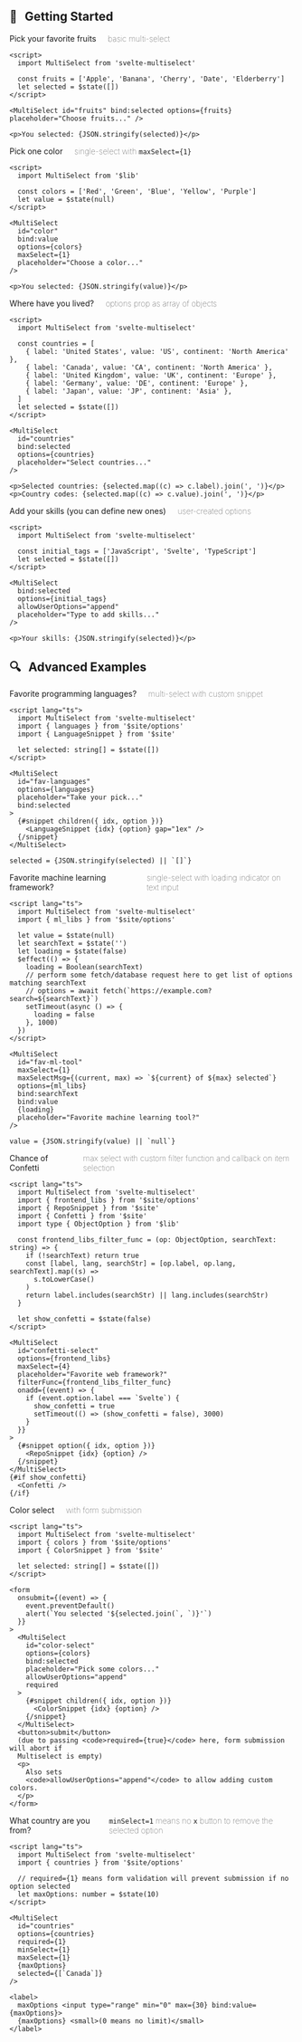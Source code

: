 ## 🚀 &thinsp; Getting Started

<label for="fruits">Pick your favorite fruits <span>basic multi-select</span></label>

```svelte example
<script>
  import MultiSelect from 'svelte-multiselect'

  const fruits = ['Apple', 'Banana', 'Cherry', 'Date', 'Elderberry']
  let selected = $state([])
</script>

<MultiSelect id="fruits" bind:selected options={fruits} placeholder="Choose fruits..." />

<p>You selected: {JSON.stringify(selected)}</p>
```

<label for="color">Pick one color <span>single-select with <code>maxSelect={1}</code></span></label>

```svelte example
<script>
  import MultiSelect from '$lib'

  const colors = ['Red', 'Green', 'Blue', 'Yellow', 'Purple']
  let value = $state(null)
</script>

<MultiSelect
  id="color"
  bind:value
  options={colors}
  maxSelect={1}
  placeholder="Choose a color..."
/>

<p>You selected: {JSON.stringify(value)}</p>
```

<label for="countries">Where have you lived? <span>options prop as array of objects</span></label>

```svelte example
<script>
  import MultiSelect from 'svelte-multiselect'

  const countries = [
    { label: 'United States', value: 'US', continent: 'North America' },
    { label: 'Canada', value: 'CA', continent: 'North America' },
    { label: 'United Kingdom', value: 'UK', continent: 'Europe' },
    { label: 'Germany', value: 'DE', continent: 'Europe' },
    { label: 'Japan', value: 'JP', continent: 'Asia' },
  ]
  let selected = $state([])
</script>

<MultiSelect
  id="countries"
  bind:selected
  options={countries}
  placeholder="Select countries..."
/>

<p>Selected countries: {selected.map((c) => c.label).join(', ')}</p>
<p>Country codes: {selected.map((c) => c.value).join(', ')}</p>
```

<label for="skills">Add your skills (you can define new ones) <span>user-created options</span></label>

```svelte example
<script>
  import MultiSelect from 'svelte-multiselect'

  const initial_tags = ['JavaScript', 'Svelte', 'TypeScript']
  let selected = $state([])
</script>

<MultiSelect
  bind:selected
  options={initial_tags}
  allowUserOptions="append"
  placeholder="Type to add skills..."
/>

<p>Your skills: {JSON.stringify(selected)}</p>
```

## 🔍 &thinsp; Advanced Examples

<label for="fav-languages">Favorite programming languages? <span>multi-select with custom snippet</span></label>

```svelte example collapsible repl="https://svelte.dev/repl/e3b88f59f62b498d943ecf7756ab75d7"
<script lang="ts">
  import MultiSelect from 'svelte-multiselect'
  import { languages } from '$site/options'
  import { LanguageSnippet } from '$site'

  let selected: string[] = $state([])
</script>

<MultiSelect
  id="fav-languages"
  options={languages}
  placeholder="Take your pick..."
  bind:selected
>
  {#snippet children({ idx, option })}
    <LanguageSnippet {idx} {option} gap="1ex" />
  {/snippet}
</MultiSelect>

selected = {JSON.stringify(selected) || `[]`}
```

<label for="fav-ml-tool">Favorite machine learning framework? <span>single-select with loading indicator on text input</span></label>

```svelte example collapsible repl="https://svelte.dev/repl/79e22e1905c94456aa21564b4d5f8759"
<script lang="ts">
  import MultiSelect from 'svelte-multiselect'
  import { ml_libs } from '$site/options'

  let value = $state(null)
  let searchText = $state('')
  let loading = $state(false)
  $effect(() => {
    loading = Boolean(searchText)
    // perform some fetch/database request here to get list of options matching searchText
    // options = await fetch(`https://example.com?search=${searchText}`)
    setTimeout(async () => {
      loading = false
    }, 1000)
  })
</script>

<MultiSelect
  id="fav-ml-tool"
  maxSelect={1}
  maxSelectMsg={(current, max) => `${current} of ${max} selected`}
  options={ml_libs}
  bind:searchText
  bind:value
  {loading}
  placeholder="Favorite machine learning tool?"
/>

value = {JSON.stringify(value) || `null`}
```

<label for="confetti-select">Chance of Confetti <span>max select with custom filter function and callback on item selection</span></label>

```svelte example collapsible repl="https://svelte.dev/repl/516279bd62ec424986115263c2cdc169"
<script lang="ts">
  import MultiSelect from 'svelte-multiselect'
  import { frontend_libs } from '$site/options'
  import { RepoSnippet } from '$site'
  import { Confetti } from '$site'
  import type { ObjectOption } from '$lib'

  const frontend_libs_filter_func = (op: ObjectOption, searchText: string) => {
    if (!searchText) return true
    const [label, lang, searchStr] = [op.label, op.lang, searchText].map((s) =>
      s.toLowerCase()
    )
    return label.includes(searchStr) || lang.includes(searchStr)
  }

  let show_confetti = $state(false)
</script>

<MultiSelect
  id="confetti-select"
  options={frontend_libs}
  maxSelect={4}
  placeholder="Favorite web framework?"
  filterFunc={frontend_libs_filter_func}
  onadd={(event) => {
    if (event.option.label === `Svelte`) {
      show_confetti = true
      setTimeout(() => (show_confetti = false), 3000)
    }
  }}
>
  {#snippet option({ idx, option })}
    <RepoSnippet {idx} {option} />
  {/snippet}
</MultiSelect>
{#if show_confetti}
  <Confetti />
{/if}
```

<label for="color-select">Color select <span>with form submission</span></label>

```svelte example collapsible repl="https://svelte.dev/repl/3a217c39932047a09f61d6425b04a7c3"
<script lang="ts">
  import MultiSelect from 'svelte-multiselect'
  import { colors } from '$site/options'
  import { ColorSnippet } from '$site'

  let selected: string[] = $state([])
</script>

<form
  onsubmit={(event) => {
    event.preventDefault()
    alert(`You selected '${selected.join(`, `)}'`)
  }}
>
  <MultiSelect
    id="color-select"
    options={colors}
    bind:selected
    placeholder="Pick some colors..."
    allowUserOptions="append"
    required
  >
    {#snippet children({ idx, option })}
      <ColorSnippet {idx} {option} />
    {/snippet}
  </MultiSelect>
  <button>submit</button>
  (due to passing <code>required={true}</code> here, form submission will abort if
  Multiselect is empty)
  <p>
    Also sets
    <code>allowUserOptions="append"</code> to allow adding custom colors.
  </p>
</form>
```

<label for="countries">What country are you from? <span><code>minSelect=1</code> means no <code>x</code> button to remove the selected option</span></label>

```svelte example collapsible repl="https://svelte.dev/repl/4ff40862436e4bfbb2bd55d234352bb1"
<script lang="ts">
  import MultiSelect from 'svelte-multiselect'
  import { countries } from '$site/options'

  // required={1} means form validation will prevent submission if no option selected
  let maxOptions: number = $state(10)
</script>

<MultiSelect
  id="countries"
  options={countries}
  required={1}
  minSelect={1}
  maxSelect={1}
  {maxOptions}
  selected={[`Canada`]}
/>

<label>
  maxOptions <input type="range" min="0" max={30} bind:value={maxOptions}>
  {maxOptions} <small>(0 means no limit)</small>
</label>
```

<style>
  label {
    display: flex;
    margin: 1em 0 1ex;
    align-items: center;
    gap: 5pt;
    font-weight: normal;
  }
  label span {
    font-weight: 100;
    margin-left: 1em;
  }
</style>
